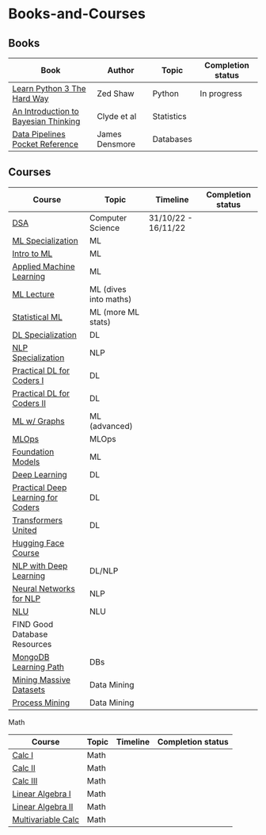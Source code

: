 # Books-and-Courses

## Books



|Book       |Author          |Topic | Completion status|
|-----------|----------------|------|-------|
[Learn Python 3 The Hard Way](https://github.com/ev1lm0rty/Learn_Python3/blob/master/learn-python-3-hard-way.pdf) | Zed Shaw| Python | In progress
[An Introduction to Bayesian Thinking](https://statswithr.github.io/book/) | Clyde et al | Statistics|
[Data Pipelines Pocket Reference](https://www.oreilly.com/library/view/data-pipelines-pocket/9781492087823/)| James Densmore| Databases |


## Courses


|Course                                                                                                                                                                         |Topic                         |Timeline      | Completion status|
|------------------------------------------------------------------------------------------------------------------------------------------------------ |----------------------------|----------------|-------------------------|
[DSA](https://www.udacity.com/course/data-structures-and-algorithms-in-python--ud513)                                         | Computer Science    | 31/10/22 - 16/11/22	|
[ML Specialization](https://www.coursera.org/specializations/machine-learning-introduction)                                     |ML           		        |		|
[Intro to ML](https://www.udacity.com/course/intro-to-machine-learning--ud120)                                                         |ML                              |		|
[Applied Machine Learning](https://github.com/dair-ai/ML-YouTube-Courses#stanford-cs229-machine-learning)      |ML				|		|			
[ML Lecture](https://www.youtube.com/playlist?list=PLzrCXlf6ypbxS5OYOY3EN_0u2fDuIT6Gt)				     |ML (dives into maths) |		|
[Statistical ML](https://www.youtube.com/playlist?list=PL05umP7R6ij2XCvrRzLokX6EoHWaGA2cC)			     |ML (more ML stats)	|		|
[DL Specialization](https://www.coursera.org/specializations/deep-learning)                                                               |DL                              |			|
[NLP Specialization](https://www.coursera.org/specializations/natural-language-processing)                                     |NLP                            |		|
[Practical DL for Coders I](https://www.youtube.com/playlist?list=PLfYUBJiXbdtSvpQjSnJJ_PmDQB_VyT5iU)	     |DL				|		|
[Practical DL for Coders II](https://www.youtube.com/watch?v=_7rMfsA24Ls)							     |DL				|		|
[ML w/ Graphs](https://www.youtube.com/playlist?list=PLoROMvodv4rPLKxIpqhjhPgdQy7imNkDn)			     |ML (advanced)		|		|
[MLOps](https://www.coursera.org/specializations/natural-language-processing)                                                       |MLOps                        |		|
[Foundation Models](https://www.youtube.com/playlist?list=PL9t0xVFP90GD8hox0KipBkJcLX_C3ja67)		     |ML				|		|
[Deep Learning](https://www.youtube.com/playlist?list=PL05umP7R6ij3NTWIdtMbfvX7Z-4WEXRqD)			     | DL				|		|
[Practical Deep Learning for Coders](https://course.fast.ai/)                                      | DL       |   |
[Transformers United](https://www.youtube.com/playlist?list=PLoROMvodv4rNiJRchCzutFw5ItR_Z27CM)		     |DL				|		|
[Hugging Face Course](https://www.youtube.com/playlist?list=PLo2EIpI_JMQvWfQndUesu0nPBAtZ9gP1o)	     |					|		|
[NLP with Deep Learning](https://www.youtube.com/playlist?list=PLoROMvodv4rOSH4v6133s9LFPRHjEmbmJ)    |DL/NLP			|		|
[Neural Networks for NLP](https://www.youtube.com/playlist?list=PL8PYTP1V4I8AkaHEJ7lOOrlex-pcxS-XV)	     |NLP				|		|
[NLU](https://www.youtube.com/playlist?list=PLoROMvodv4rPt5D0zs3YhbWSZA8Q_DyiJ)				     |NLU				|		|
FIND Good Database Resources                                                                                                                               |                                    |			|
[MongoDB Learning Path](https://university.mongodb.com/learning_paths/developer)                                               |DBs                             |		|
[Mining Massive Datasets](https://www.edx.org/course/mining-massive-datasets)                                                     | Data Mining                |		|
[Process Mining](https://www.coursera.org/learn/process-mining#syllabus)             						     |Data Mining                 |		|






Math

|Course                                                                                                                                                                         |Topic                         |Timeline      | Completion status|
|------------------------------------------------------------------------------------------------------------------------------------------------------ |----------------------------|----------------|-------------------------|
[Calc I](https://www.edx.org/course/calculus-1a-differentiation)                                                                                   |Math                          |					|
[Calc II](https://www.edx.org/course/calculus-1b-integration)                                                                                       |Math               	       |					|
[Calc III](https://www.edx.org/course/calculus-1c-coordinate-systems-infinite-series)                                                 |Math                          |					|
[Linear Algebra I](https://www.youtube.com/playlist?list=PLZHQObOWTQDPD3MizzM2xVFitgF8hE_ab)                 |Math                          |					|
[Linear Algebra II](https://www.edx.org/course/calculus-1c-coordinate-systems-infinite-series)                                  |Math                           |			|
[Multivariable Calc](https://ocw.mit.edu/courses/18-02sc-multivariable-calculus-fall-2010/)                                        |Math                           |			|

